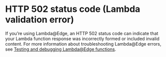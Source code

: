 # HTTP 502 status code \(Lambda validation error\)<a name="http-502-lambda-validation-error"></a>

If you’re using Lambda@Edge, an HTTP 502 status code can indicate that your Lambda function response was incorrectly formed or included invalid content\. For more information about troubleshooting Lambda@Edge errors, see [Testing and debugging Lambda@Edge functions](lambda-edge-testing-debugging.md)\.